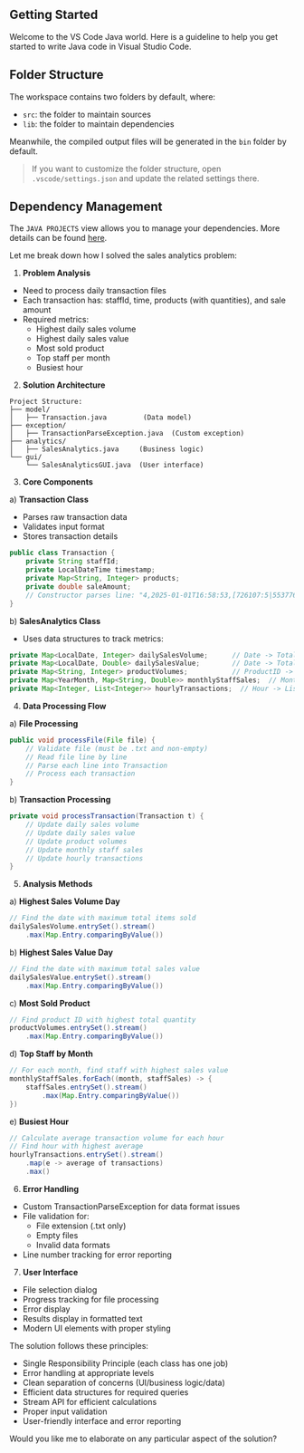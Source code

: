 ## Getting Started

Welcome to the VS Code Java world. Here is a guideline to help you get started to write Java code in Visual Studio Code.

## Folder Structure

The workspace contains two folders by default, where:

- `src`: the folder to maintain sources
- `lib`: the folder to maintain dependencies

Meanwhile, the compiled output files will be generated in the `bin` folder by default.

> If you want to customize the folder structure, open `.vscode/settings.json` and update the related settings there.

## Dependency Management

The `JAVA PROJECTS` view allows you to manage your dependencies. More details can be found [here](https://github.com/microsoft/vscode-java-dependency#manage-dependencies).

Let me break down how I solved the sales analytics problem:

1. **Problem Analysis**

- Need to process daily transaction files
- Each transaction has: staffId, time, products (with quantities), and sale amount
- Required metrics:
  - Highest daily sales volume
  - Highest daily sales value
  - Most sold product
  - Top staff per month
  - Busiest hour

2. **Solution Architecture**

```
Project Structure:
├── model/
│   ├── Transaction.java         (Data model)
├── exception/
│   ├── TransactionParseException.java  (Custom exception)
├── analytics/
│   ├── SalesAnalytics.java     (Business logic)
└── gui/
    └── SalesAnalyticsGUI.java  (User interface)
```

3. **Core Components**

a) **Transaction Class**

- Parses raw transaction data
- Validates input format
- Stores transaction details

```java
public class Transaction {
    private String staffId;
    private LocalDateTime timestamp;
    private Map<String, Integer> products;
    private double saleAmount;
    // Constructor parses line: "4,2025-01-01T16:58:53,[726107:5|553776:5],2114.235"
}
```

b) **SalesAnalytics Class**

- Uses data structures to track metrics:

```java
private Map<LocalDate, Integer> dailySalesVolume;      // Date -> Total items sold
private Map<LocalDate, Double> dailySalesValue;        // Date -> Total sales value
private Map<String, Integer> productVolumes;           // ProductID -> Total quantity
private Map<YearMonth, Map<String, Double>> monthlyStaffSales;  // Month -> StaffID -> Sales
private Map<Integer, List<Integer>> hourlyTransactions;  // Hour -> List of transaction volumes
```

4. **Data Processing Flow**

a) **File Processing**

```java
public void processFile(File file) {
    // Validate file (must be .txt and non-empty)
    // Read file line by line
    // Parse each line into Transaction
    // Process each transaction
}
```

b) **Transaction Processing**

```java
private void processTransaction(Transaction t) {
    // Update daily sales volume
    // Update daily sales value
    // Update product volumes
    // Update monthly staff sales
    // Update hourly transactions
}
```

5. **Analysis Methods**

a) **Highest Sales Volume Day**

```java
// Find the date with maximum total items sold
dailySalesVolume.entrySet().stream()
    .max(Map.Entry.comparingByValue())
```

b) **Highest Sales Value Day**

```java
// Find the date with maximum total sales value
dailySalesValue.entrySet().stream()
    .max(Map.Entry.comparingByValue())
```

c) **Most Sold Product**

```java
// Find product ID with highest total quantity
productVolumes.entrySet().stream()
    .max(Map.Entry.comparingByValue())
```

d) **Top Staff by Month**

```java
// For each month, find staff with highest sales value
monthlyStaffSales.forEach((month, staffSales) -> {
    staffSales.entrySet().stream()
        .max(Map.Entry.comparingByValue())
})
```

e) **Busiest Hour**

```java
// Calculate average transaction volume for each hour
// Find hour with highest average
hourlyTransactions.entrySet().stream()
    .map(e -> average of transactions)
    .max()
```

6. **Error Handling**

- Custom TransactionParseException for data format issues
- File validation for:
  - File extension (.txt only)
  - Empty files
  - Invalid data formats
- Line number tracking for error reporting

7. **User Interface**

- File selection dialog
- Progress tracking for file processing
- Error display
- Results display in formatted text
- Modern UI elements with proper styling

The solution follows these principles:

- Single Responsibility Principle (each class has one job)
- Error handling at appropriate levels
- Clean separation of concerns (UI/business logic/data)
- Efficient data structures for required queries
- Stream API for efficient calculations
- Proper input validation
- User-friendly interface and error reporting

Would you like me to elaborate on any particular aspect of the solution?
